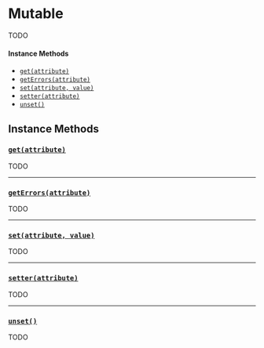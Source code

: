 # Mutable

TODO


#### Instance Methods

- [`get(attribute)`](#get)
- [`getErrors(attribute)`](#getErrors)
- [`set(attribute, value)`](#set)
- [`setter(attribute)`](#setter)
- [`unset()`](#unset)


## Instance Methods

### <a id='get'></a>[`get(attribute)`](#get)

TODO

---

### <a id='getErrors'></a>[`getErrors(attribute)`](#getErrors)

TODO

---

### <a id='set'></a>[`set(attribute, value)`](#set)

TODO

---

### <a id='setter'></a>[`setter(attribute)`](#setter)

TODO

---

### <a id='unset'></a>[`unset()`](#unset)

TODO
